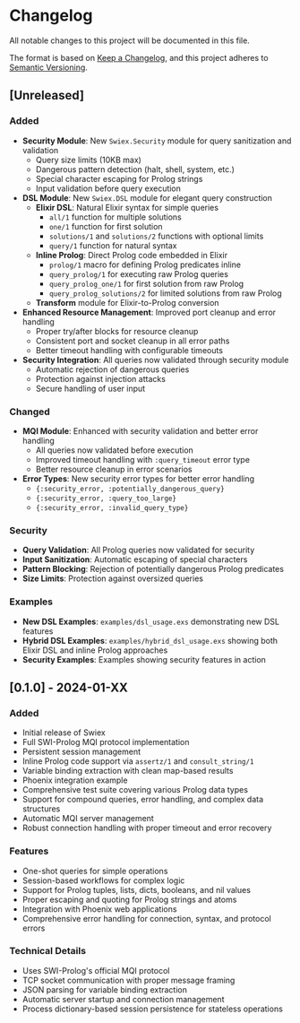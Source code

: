 # Changelog

All notable changes to this project will be documented in this file.

The format is based on [Keep a Changelog](https://keepachangelog.com/en/1.0.0/),
and this project adheres to [Semantic Versioning](https://semver.org/spec/v2.0.0.html).

## [Unreleased]

### Added
- **Security Module**: New `Swiex.Security` module for query sanitization and validation
  - Query size limits (10KB max)
  - Dangerous pattern detection (halt, shell, system, etc.)
  - Special character escaping for Prolog strings
  - Input validation before query execution
- **DSL Module**: New `Swiex.DSL` module for elegant query construction
  - **Elixir DSL**: Natural Elixir syntax for simple queries
    - `all/1` function for multiple solutions
    - `one/1` function for first solution
    - `solutions/1` and `solutions/2` functions with optional limits
    - `query/1` function for natural syntax
  - **Inline Prolog**: Direct Prolog code embedded in Elixir
    - `prolog/1` macro for defining Prolog predicates inline
    - `query_prolog/1` for executing raw Prolog queries
    - `query_prolog_one/1` for first solution from raw Prolog
    - `query_prolog_solutions/2` for limited solutions from raw Prolog
  - **Transform** module for Elixir-to-Prolog conversion
- **Enhanced Resource Management**: Improved port cleanup and error handling
  - Proper try/after blocks for resource cleanup
  - Consistent port and socket cleanup in all error paths
  - Better timeout handling with configurable timeouts
- **Security Integration**: All queries now validated through security module
  - Automatic rejection of dangerous queries
  - Protection against injection attacks
  - Secure handling of user input

### Changed
- **MQI Module**: Enhanced with security validation and better error handling
  - All queries now validated before execution
  - Improved timeout handling with `:query_timeout` error type
  - Better resource cleanup in error scenarios
- **Error Types**: New security error types for better error handling
  - `{:security_error, :potentially_dangerous_query}`
  - `{:security_error, :query_too_large}`
  - `{:security_error, :invalid_query_type}`

### Security
- **Query Validation**: All Prolog queries now validated for security
- **Input Sanitization**: Automatic escaping of special characters
- **Pattern Blocking**: Rejection of potentially dangerous Prolog predicates
- **Size Limits**: Protection against oversized queries

### Examples
- **New DSL Examples**: `examples/dsl_usage.exs` demonstrating new DSL features
- **Hybrid DSL Examples**: `examples/hybrid_dsl_usage.exs` showing both Elixir DSL and inline Prolog approaches
- **Security Examples**: Examples showing security features in action

## [0.1.0] - 2024-01-XX

### Added
- Initial release of Swiex
- Full SWI-Prolog MQI protocol implementation
- Persistent session management
- Inline Prolog code support via `assertz/1` and `consult_string/1`
- Variable binding extraction with clean map-based results
- Phoenix integration example
- Comprehensive test suite covering various Prolog data types
- Support for compound queries, error handling, and complex data structures
- Automatic MQI server management
- Robust connection handling with proper timeout and error recovery

### Features
- One-shot queries for simple operations
- Session-based workflows for complex logic
- Support for Prolog tuples, lists, dicts, booleans, and nil values
- Proper escaping and quoting for Prolog strings and atoms
- Integration with Phoenix web applications
- Comprehensive error handling for connection, syntax, and protocol errors

### Technical Details
- Uses SWI-Prolog's official MQI protocol
- TCP socket communication with proper message framing
- JSON parsing for variable binding extraction
- Automatic server startup and connection management
- Process dictionary-based session persistence for stateless operations 